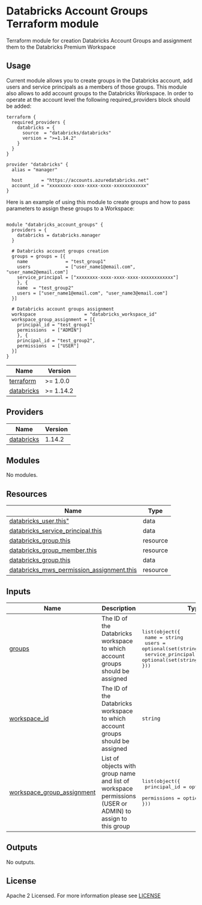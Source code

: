 # Databricks Account Groups Terraform module
Terraform module for creation Databricks Account Groups and assignment them
to the Databricks Premium Workspace

## Usage
Current module allows you to create groups in the Databricks account, add users 
and service principals as a members of those groups. This module also allows to
add account groups to the Databricks Workspace.
In order to operate at the account level the following required_providers block
should be added:

```hcl
terraform {
  required_providers {
    databricks = {
      source  = "databricks/databricks"
      version = ">=1.14.2"
    }
  }
}

provider "databricks" {
  alias = "manager"

  host       = "https://accounts.azuredatabricks.net"
  account_id = "xxxxxxxx-xxxx-xxxx-xxxx-xxxxxxxxxxxx" 
}
```
Here is an example of using this module to create groups and how to pass parameters
to assign these groups to a Workspace:
```hcl

module "databricks_account_groups" {
  providers = {
    databricks = databricks.manager
  }

  # Databricks account groups creation
  groups = groups = [{
    name              = "test_group1"
    users             = ["user_name1@email.com", "user_name2@email.com"]
    service_principal = ["xxxxxxxx-xxxx-xxxx-xxxx-xxxxxxxxxxxx"]
    }, {
    name  = "test_group2"
    users = ["user_name1@email.com", "user_name3@email.com"]
  }]

  # Databricks account groups assignment
  workspace                  = "databricks_workspace_id"
  workspace_group_assignment = [{
    principal_id = "test_group1"
    permissions  = ["ADMIN"]
    }, {
    principal_id = "test_group2",
    permissions  = ["USER"]
  }]
}
```

| Name                                                                         | Version   |
| ---------------------------------------------------------------------------- | --------- |
| <a name="requirement_terraform"></a> [terraform](#requirement\_terraform)    | >= 1.0.0  |
| <a name="requirement_databricks"></a> [databricks](#requirement\_databricks) | >= 1.14.2 |

## Providers

| Name                                                                   | Version |
| ---------------------------------------------------------------------- | ------- |
| <a name="provider_databricks"></a> [databricks](#provider\_databricks) | 1.14.2  |

## Modules

No modules.

## Resources

| Name                                                                                                                                                       | Type     |
| ---------------------------------------------------------------------------------------------------------------------------------------------------------- | -------- |
| [databricks_user.this"](https://registry.terraform.io/providers/databricks/databricks/latest/docs/resources/sql_global_config)                             | data     |
| [databricks_service_principal.this](https://registry.terraform.io/providers/databricks/databricks/latest/docs/data-sources/service_principal)              | data     |
| [databricks_group.this](https://registry.terraform.io/providers/databricks/databricks/latest/docs/resources/group)                                         | resource |
| [databricks_group_member.this](https://registry.terraform.io/providers/databricks/databricks/latest/docs/resources/group_member)                           | resource |
| [databricks_group.this](https://registry.terraform.io/providers/databricks/databricks/latest/docs/data-sources/group)                                      | data     |
| [databricks_mws_permission_assignment.this](https://registry.terraform.io/providers/databricks/databricks/latest/docs/resources/mws_permission_assignment) | resource |

## Inputs

| Name                                                                                                                 | Description                                                                                               | Type                                                                                                                                                          | Default | Required |
| -------------------------------------------------------------------------------------------------------------------- | --------------------------------------------------------------------------------------------------------- | ------------------------------------------------------------------------------------------------------------------------------------------------------------- | ------- | :------: |
| <a name="input_groups"></a> [groups](#input\_groups)                                                                 | The ID of the Databricks workspace to which account groups should be assigned                             | <pre>list(object({<br>  name              = string<br>  users             = optional(set(string))<br>  service_principal = optional(set(string))<br>}))</pre> | []      |    no    |
| <a name="input_workspace_id"></a> [workspace\_id](#input\_workspace\_id)                                             | The ID of the Databricks workspace to which account groups should be assigned                             | `string`                                                                                                                                                      | "null"  |    no    |
| <a name="input_workspace_group_assignment"></a> [workspace\_group\_assignment](#input\_workspace\_group\_assignment) | List of objects with group name and list of workspace permissions (USER or ADMIN) to assign to this group | <pre>list(object({<br>  principal_id = optional(string),<br>  permissions  = optional(list(string))<br>}))</pre>                                              | []      |    no    |

## Outputs

No outputs.
<!-- END_TF_DOCS -->
## License

Apache 2 Licensed. For more information please see [LICENSE](https://github.com/data-platform-hq/terraform-databricks-databricks-account-groups/blob/main/LICENSE)
